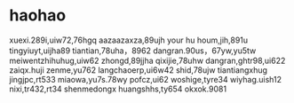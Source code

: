 # haohao
xuexi.289i,uiw72,76hgq
aazaazaxza,89ujh
your hu houm,jih,891u
tingyiuyt,uijha89
tiantian,78uha，8962
dangran.90us，67yw,yu5tw
meiwentzhihuhug,uiw62
zhongd,89jjha
qixijie,78uhw
dangran,ghtr98,ui622
zaiqx.huji
zenme,yu762
langchaoerp,ui6w42
shid,78ujw
tiantiangxhug
jingjpc,rt533
miaowa,yu7s.78wy
pofcz,ui62
woshige,tyre34
wiyhag.uish12
nixi,tr432,rt34
shenmedongx
huangshhs,ty654
okxok.9081

